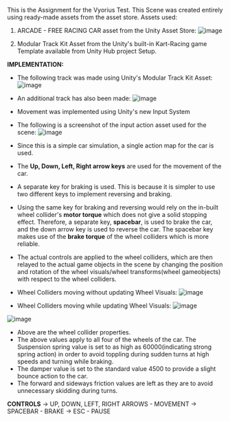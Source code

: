 This is the Assignment for the Vyorius Test.
This Scene was created entirely using ready-made assets from the asset store.
Assets used:
1. ARCADE - FREE RACING CAR asset from the Unity Asset Store:
![image](https://user-images.githubusercontent.com/55644010/219655340-e41f32c3-eac5-4318-82e4-c1ad245cb007.png)

2. Modular Track Kit Asset from the Unity's built-in Kart-Racing game Template available from Unity Hub project Setup.



**IMPLEMENTATION:**
- The following track was made using Unity's Modular Track Kit Asset:
![image](https://user-images.githubusercontent.com/55644010/219676348-56fada16-faba-4ec5-aa9b-2b124ff570e4.png)
- An additional track has also been made:
![image](https://user-images.githubusercontent.com/55644010/219676640-33f1368e-2186-4abc-ab86-1878e5ee1286.png)


- Movement was implemented using Unity's new Input System
- The following is a screenshot of the input action asset used for the scene:
![image](https://user-images.githubusercontent.com/55644010/219665137-e4eb2c69-6979-40d6-98fa-cd8dfaa12ffd.png)
- Since this is a simple car simulation, a single action map for the car is used.
- The **Up, Down, Left, Right arrow keys** are used for the movement of the car.
- A separate key for braking is used. This is because it is simpler to use two different keys to implement reversing and braking.
- Using the same key for braking and reversing would rely on the in-built wheel collider's **motor torque** which does not give a solid stopping effect. Therefore, a      separate key, **spacebar**, is used to brake the car, and the down arrow key is used to reverse the car. The spacebar key makes use of the **brake torque** of the   wheel colliders which is more reliable.
- The actual controls are applied to the wheel colliders, which are then relayed to the actual game objects in the scene by changing the position and rotation of the wheel visuals/wheel transforms(wheel gameobjects) with respect to the wheel colliders.
- Wheel Colliders moving without updating Wheel Visuals:
![image](https://user-images.githubusercontent.com/55644010/219667120-677c299c-3683-4283-97d6-b57377a4ee08.png)
- Wheel Colliders moving while updating Wheel Visuals:
![image](https://user-images.githubusercontent.com/55644010/219667375-a565a431-1387-4575-bb8b-ddddfd738a57.png)

![image](https://user-images.githubusercontent.com/55644010/219668037-c0ab4323-cc0b-4b8f-ab4d-fcecd27e5654.png)
- Above are the wheel collider properties.
- The above values apply to all four of the wheels of the car. The Suspension spring value is set to as high as 60000(indicating strong spring action) in order to avoid toppling during sudden turns at high speeds and turning while braking.
- The damper value is set to the standard value 4500 to provide a slight bounce action to the car.
- The forward and sideways friction values are left as they are to avoid unnecessary skidding during turns.

**CONTROLS**
-> UP, DOWN, LEFT, RIGHT ARROWS - MOVEMENT
-> SPACEBAR - BRAKE
-> ESC - PAUSE
